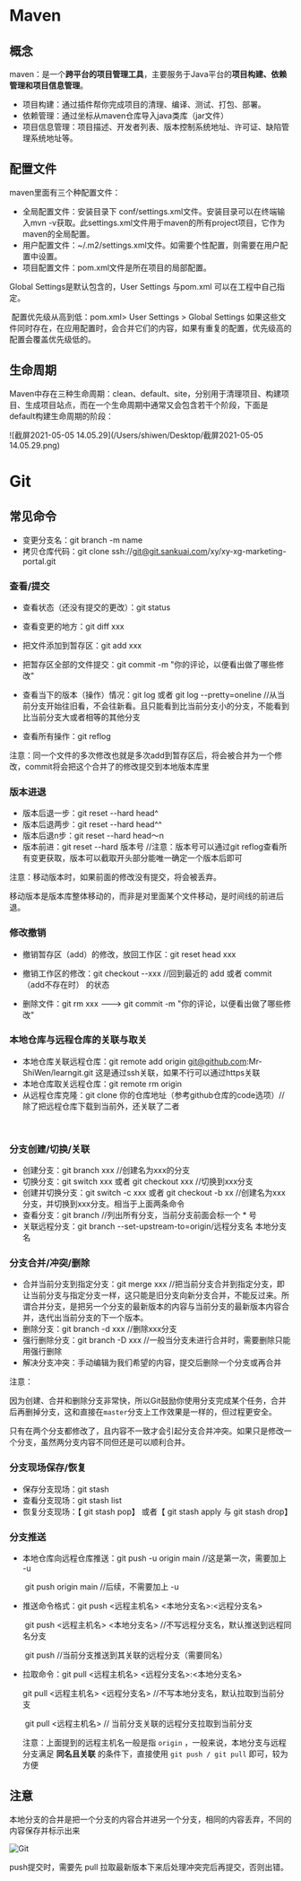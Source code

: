 # Maven

## 概念

​		maven：是一个**跨平台的项目管理工具**，主要服务于Java平台的**项目构建、依赖管理和项目信息管理**。

* 项目构建：通过插件帮你完成项目的清理、编译、测试、打包、部署。
* 依赖管理：通过坐标从maven仓库导入java类库（jar文件）
* 项目信息管理：项目描述、开发者列表、版本控制系统地址、许可证、缺陷管理系统地址等。



## 配置文件

maven里面有三个种配置文件：

* 全局配置文件：安装目录下 conf/settings.xml文件。安装目录可以在终端输入mvn -v获取。此settings.xml文件用于maven的所有project项目，它作为maven的全局配置。
* 用户配置文件：~/.m2/settings.xml文件。如需要个性配置，则需要在用户配置中设置。
* 项目配置文件：pom.xml文件是所在项目的局部配置。



Global Settings是默认包含的，User Settings 与pom.xml 可以在工程中自己指定。

​		配置优先级从高到低：pom.xml> User Settings > Global Settings 如果这些文件同时存在，在应用配置时，会合并它们的内容，如果有重复的配置，优先级高的配置会覆盖优先级低的。



## 生命周期

Maven中存在三种生命周期：clean、default、site，分别用于清理项目、构建项目、生成项目站点，而在一个生命周期中通常又会包含若干个阶段，下面是default构建生命周期的阶段：

![截屏2021-05-05 14.05.29](/Users/shiwen/Desktop/截屏2021-05-05 14.05.29.png)





# Git

## 常见命令

* 变更分支名：git branch -m name 
* 拷贝仓库代码：git clone ssh://git@git.sankuai.com/xy/xy-xg-marketing-portal.git



### 查看/提交

* 查看状态（还没有提交的更改）：git status
* 查看变更的地方：git diff  xxx
* 把文件添加到暂存区：git add xxx
* 把暂存区全部的文件提交：git commit  -m "你的评论，以便看出做了哪些修改"



* 查看当下的版本（操作）情况：git log  或者 git log --pretty=oneline    //从当前分支开始往旧看，不会往新看。且只能看到比当前分支小的分支，不能看到比当前分支大或者相等的其他分支
* 查看所有操作：git reflog



注意：同一个文件的多次修改也就是多次add到暂存区后，将会被合并为一个修改，commit将会把这个合并了的修改提交到本地版本库里



### 版本进退

* 版本后退一步：git reset --hard  head^
* 版本后退两步：git reset --hard  head^^
* 版本后退n步：git reset --hard  head～n
* 版本前进：git reset --hard  版本号     //注意：版本号可以通过git reflog查看所有变更获取，版本可以截取开头部分能唯一确定一个版本后即可



注意：移动版本时，如果前面的修改没有提交，将会被丢弃。

​           移动版本是版本库整体移动的，而非是对里面某个文件移动，是时间线的前进后退。



### 修改撤销

* 撤销暂存区（add）的修改，放回工作区：git reset head xxx 

* 撤销工作区的修改：git  checkout  --xxx  //回到最近的 add 或者 commit（add不存在时） 的状态

  

* 删除文件：git rm xxx   --->    git commit -m "你的评论，以便看出做了哪些修改"



### 本地仓库与远程仓库的关联与取关

* 本地仓库关联远程仓库：git remote add origin git@github.com:Mr-ShiWen/learngit.git  这是通过ssh关联，如果不行可以通过https关联
* 本地仓库取关远程仓库：git remote rm origin
* 从远程仓库克隆：git clone 你的仓库地址（参考github仓库的code选项）//除了把远程仓库下载到当前外，还关联了二者



​    

### 分支创建/切换/关联

* 创建分支：git branch xxx      //创建名为xxx的分支
* 切换分支：git switch xxx   或者  git  checkout xxx   //切换到xxx分支
* 创建并切换分支：git switch -c xxx   或者  git checkout  -b xx   //创建名为xxx分支，并切换到xxx分支。相当于上面两条命令
* 查看分支：git branch      //列出所有分支，当前分支前面会标一个 * 号
* 关联远程分支：git branch --set-upstream-to=origin/远程分支名  本地分支名



### 分支合并/冲突/删除

* 合并当前分支到指定分支：git merge xxx     //把当前分支合并到指定分支，即让当前分支与指定分支一样，这只能是旧分支向新分支合并，不能反过来。所谓合并分支，是把另一个分支的最新版本的内容与当前分支的最新版本内容合并，迭代出当前分支的下一个版本。
* 删除分支：git branch -d xxx     //删除xxx分支
* 强行删除分支：git branch -D  xxx   //一般当分支未进行合并时，需要删除只能用强行删除
* 解决分支冲突：手动编辑为我们希望的内容，提交后删除一个分支或再合并



注意：

​		因为创建、合并和删除分支非常快，所以Git鼓励你使用分支完成某个任务，合并后再删掉分支，这和直接在`master`分支上工作效果是一样的，但过程更安全。

​		只有在两个分支都修改了，且内容不一致才会引起分支合并冲突。如果只是修改一个分支，虽然两分支内容不同但还是可以顺利合并。



### 分支现场保存/恢复

* 保存分支现场：git stash
* 查看分支现场：git stash list
* 恢复分支现场：【 git stash pop】  或者【 git stash apply 与 git stash drop】



### 分支推送

* 本地仓库向远程仓库推送：git push -u origin main  //这是第一次，需要加上 -u 

  ​											  git push  origin main   //后续，不需要加上 -u

  

* 推送命令格式：git push <远程主机名>  <本地分支名>:<远程分支名>

  ​						   git push <远程主机名> <本地分支名>     //不写远程分支名，默认推送到远程同名分支

  ​                		   git push    //当前分支推送到其关联的远程分支（需要同名）

* 拉取命令：git pull <远程主机名> <远程分支名>:<本地分支名>

     git pull <远程主机名> <远程分支名>  //不写本地分支名，默认拉取到当前分支

  ​				   git pull <远程主机名>   //   当前分支关联的远程分支拉取到当前分支  

  

  注意：上面提到的远程主机名一般是指 `origin` ，一般来说，本地分支与远程分支满足 **同名且关联** 的条件下，直接使用 	`git push / git pull` 即可，较为方便 



## 注意

本地分支的合并是把一个分支的内容合并进另一个分支，相同的内容丢弃，不同的内容保存并标示出来

![Git](/Users/shiwen/Documents/picture/Git.png)



push提交时，需要先 pull 拉取最新版本下来后处理冲突完后再提交，否则出错。
